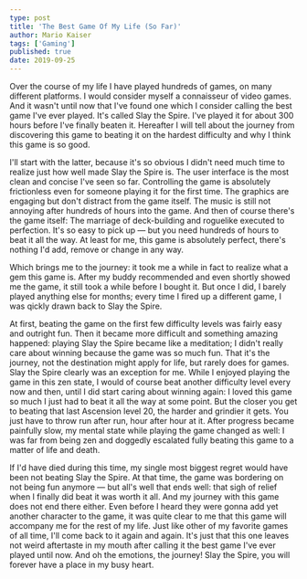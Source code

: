 ```yaml
---
type: post
title: 'The Best Game Of My Life (So Far)'
author: Mario Kaiser
tags: ['Gaming']
published: true
date: 2019-09-25
---
```


Over the course of my life I have played hundreds of games, on many different platforms. I would consider myself a connaisseur of video games. And it wasn't until now that I've found one which I consider calling the best game I've ever played. It's called Slay the Spire. I've played it for about 300 hours before I've finally  beaten it. Hereafter I will tell about the journey from discovering this game to beating it on the hardest difficulty and why I think this game is so good.

I'll start with the latter, because it's so obvious I didn't need much time to realize just how well made Slay the Spire is. The user interface is the most clean and concise I've seen so far.  Controlling the game is absolutely frictionless even for someone playing it for the first time. The graphics are engaging but don't distract from the game itself. The music is still not annoying after hundreds of hours into the game. And then of course there's the game itself: The marriage of deck-building and roguelike executed to perfection. It's so easy to pick up — but you need hundreds of hours to beat it all the way. At least for me, this game is absolutely perfect, there's nothing I'd add, remove or change in any way.

Which brings me to the journey: it took me a while in fact to realize what a gem this game is. After my buddy recommended and even shortly showed me the game, it still took a while before I bought it. But once I did, I barely played anything else for months; every time I fired up a different game, I was qickly drawn back to Slay the Spire.

At first, beating the game on the first few difficulty levels was fairly easy and outright fun. Then it became more difficult and something amazing happened: playing Slay the Spire became like a meditation; I didn't really care about winning because the game was so much fun. That it's the journey, not the destination might apply for life, but rarely does for games. Slay the Spire clearly was an exception for me. While I enjoyed playing the game in this zen state, I would of course beat another difficulty level every now and then, until I did start caring about winning again: I loved this game so much I just had to beat it all the way at some point. But the closer you get to beating that last Ascension level 20, the harder and grindier it gets. You just have to throw run after run, hour after hour at it. After progress became painfully slow, my mental state while playing the game changed as well: I was far from being zen and doggedly escalated fully beating this game to a matter of life and death.

If I'd have died during this time, my single most biggest regret would have been not beating Slay the Spire. At that time, the game was bordering on not being fun anymore — but all's well that ends well: that sigh of relief when I finally did beat it was worth it all. And my journey with this game does not end there either. Even before I heard they were gonna add yet another character to the game, it was quite clear to me that this game will accompany me for the rest of my life. Just like other of my favorite games of all time, I'll come back to it again and again. It's just that this one leaves not weird aftertaste in my mouth after calling it the best game I've ever played until now. And oh the emotions, the journey! Slay the Spire, you will forever have a place in my busy heart.
